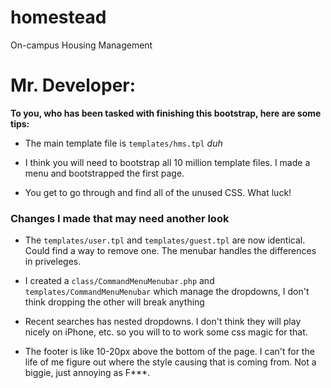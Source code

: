 homestead
=========

On-campus Housing Management

# Mr. Developer:

**To you, who has been tasked with finishing this bootstrap, here are some tips:**

 * The main template file is `templates/hms.tpl` *duh*

 * I think you will need to bootstrap all 10 million template files. I made a menu and bootstrapped the first page.

 * You get to go through and find all of the unused CSS. What luck!





### Changes I made that may need another look

 * The `templates/user.tpl` and `templates/guest.tpl` are now identical. Could find a way to remove one. The menubar handles the differences in priveleges.

 * I created a `class/CommandMenuMenubar.php` and `templates/CommandMenuMenubar` which manage the dropdowns, I don't think dropping the other will break anything

 * Recent searches has nested dropdowns. I don't think they will play nicely on iPhone, etc. so you will to to work some css magic for that.

 * The footer is like 10-20px above the bottom of the page. I can't for the life of me figure out where the style causing that is coming from. Not a biggie, just annoying as F***.